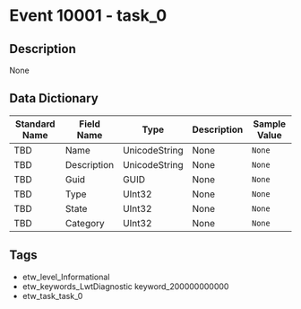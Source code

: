 # Event 10001 - task_0

## Description
None

## Data Dictionary
|Standard Name|Field Name|Type|Description|Sample Value|
|---|---|---|---|---|
|TBD|Name|UnicodeString|None|`None`|
|TBD|Description|UnicodeString|None|`None`|
|TBD|Guid|GUID|None|`None`|
|TBD|Type|UInt32|None|`None`|
|TBD|State|UInt32|None|`None`|
|TBD|Category|UInt32|None|`None`|

## Tags
* etw_level_Informational
* etw_keywords_LwtDiagnostic keyword_200000000000
* etw_task_task_0
